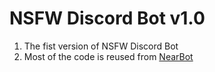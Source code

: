 # NSFW Discord Bot v1.0

1. The fist version of NSFW Discord Bot
2. Most of the code is reused from [NearBot](https://github.com/hirusha-adi/Near)
